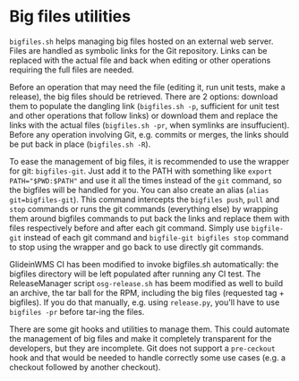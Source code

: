 <!--
SPDX-FileCopyrightText: 2009 Fermi Research Alliance, LLC
SPDX-License-Identifier: Apache-2.0
-->

# Big files utilities

`bigfiles.sh` helps managing big files hosted on an external web server.
Files are handled as symbolic links for the Git repository.
Links can be replaced with the actual file and back when editing or
other operations requiring the full files are needed.

Before an operation that may need the file (editing it, run unit tests, make a release),
the big files should be retrieved. There are 2 options: download them to populate the dangling link
(`bigfiles.sh -p`, sufficient for unit test and other operations that follow links)
or download them and replace the links with the actual files
(`bigfiles.sh -pr`, when symlinks are insuffucient).
Before any operation involving Git, e.g. commits or merges, the links should be put back
in place (`bigfiles.sh -R`).

To ease the management of big files, it is recommended to use the
wrapper for git: `bigfiles-git`. Just add it to the PATH with
something like `export PATH="$PWD:$PATH"`
and use it all the times instead of the `git`
command, so the bigfiles will be handled for you.
You can also create an alias (`alias git=bigfiles-git`).
This command intercepts the `bigfiles push`, `pull` and `stop`
commands or runs the git commands
(everything else) by wrapping
them around bigfiles commands to put back the links and
replace them with files respectively before and after
each git command. Simply use `bigfile-git` instead of each git
command and `bigfile-git bigfiles stop` command to stop
using the wrapper and go back to use directly git commands.

GlideinWMS CI has been modified to invoke bigfiles.sh automatically:
the bigfiles directory will be left populated after running any CI test.
The ReleaseManager script `osg-release.sh` has beem modified as well to
build an archive, the tar ball for the RPM, including the big files
(requested tag + bigfiles). If you do that manually, e.g. using
`release.py`, you'll have to use `bigfiles -pr`
before tar-ing the files.

There are some git hooks and utilities to manage them. This could automate
the management of big files and make it completely transparent for the developers,
but they are incomplete. Git does not support a `pre-ceckout` hook and that would be
needed to handle correctly some use cases
(e.g. a checkout followed by another checkout).
